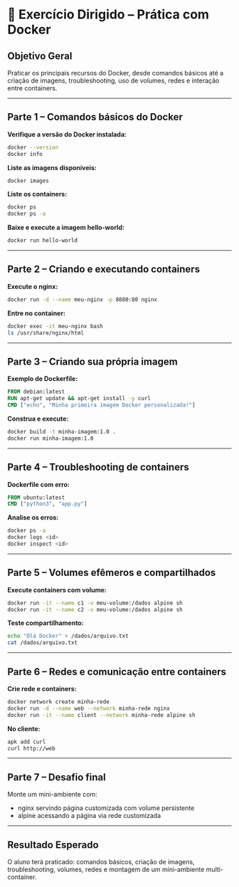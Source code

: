 # 🐳 Exercício Dirigido – Prática com Docker

## Objetivo Geral
Praticar os principais recursos do Docker, desde comandos básicos até a criação de imagens, troubleshooting, uso de volumes, redes e interação entre containers.

---

## Parte 1 – Comandos básicos do Docker

**Verifique a versão do Docker instalada:**
```bash
docker --version
docker info
```

**Liste as imagens disponíveis:**
```bash
docker images
```

**Liste os containers:**
```bash
docker ps
docker ps -a
```

**Baixe e execute a imagem hello-world:**
```bash
docker run hello-world
```

---

## Parte 2 – Criando e executando containers

**Execute o nginx:**
```bash
docker run -d --name meu-nginx -p 8080:80 nginx
```

**Entre no container:**
```bash
docker exec -it meu-nginx bash
ls /usr/share/nginx/html
```

---

## Parte 3 – Criando sua própria imagem

**Exemplo de Dockerfile:**
```dockerfile
FROM debian:latest
RUN apt-get update && apt-get install -y curl
CMD ["echo", "Minha primeira imagem Docker personalizada!"]
```

**Construa e execute:**
```bash
docker build -t minha-imagem:1.0 .
docker run minha-imagem:1.0
```

---

## Parte 4 – Troubleshooting de containers

**Dockerfile com erro:**
```dockerfile
FROM ubuntu:latest
CMD ["python3", "app.py"]
```

**Analise os erros:**
```bash
docker ps -a
docker logs <id>
docker inspect <id>
```

---

## Parte 5 – Volumes efêmeros e compartilhados

**Execute containers com volume:**
```bash
docker run -it --name c1 -v meu-volume:/dados alpine sh
docker run -it --name c2 -v meu-volume:/dados alpine sh
```

**Teste compartilhamento:**
```bash
echo "Olá Docker" > /dados/arquivo.txt
cat /dados/arquivo.txt
```

---

## Parte 6 – Redes e comunicação entre containers

**Crie rede e containers:**
```bash
docker network create minha-rede
docker run -d --name web --network minha-rede nginx
docker run -it --name client --network minha-rede alpine sh
```

**No cliente:**
```bash
apk add curl
curl http://web
```

---

## Parte 7 – Desafio final

Monte um mini-ambiente com:
- nginx servindo página customizada com volume persistente
- alpine acessando a página via rede customizada

---

## Resultado Esperado
O aluno terá praticado: comandos básicos, criação de imagens, troubleshooting, volumes, redes e montagem de um mini-ambiente multi-container.

